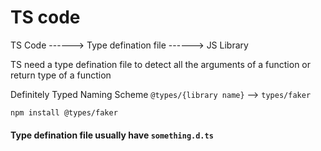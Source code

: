 # TS code

TS Code ------> Type defination file ------> JS Library

TS need a type defination file to detect all the arguments of a function or return type of a function

Definitely Typed Naming Scheme
`@types/{library name}` --> `types/faker`

```bash
npm install @types/faker
```

#### Type defination file usually have `something.d.ts`
